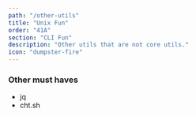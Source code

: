 ```yaml
---
path: "/other-utils"
title: "Unix Fun"
order: "41A"
section: "CLI Fun"
description: "Other utils that are not core utils."
icon: "dumpster-fire"
---
```


### Other must haves
- jq
- cht.sh

